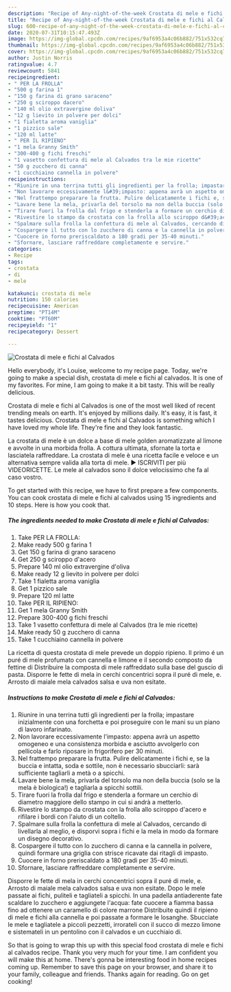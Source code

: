 ```yaml
---
description: "Recipe of Any-night-of-the-week Crostata di mele e fichi al Calvados"
title: "Recipe of Any-night-of-the-week Crostata di mele e fichi al Calvados"
slug: 600-recipe-of-any-night-of-the-week-crostata-di-mele-e-fichi-al-calvados
date: 2020-07-31T10:15:47.493Z
image: https://img-global.cpcdn.com/recipes/9af6953a4c06b882/751x532cq70/crostata-di-mele-e-fichi-al-calvados-recipe-main-photo.jpg
thumbnail: https://img-global.cpcdn.com/recipes/9af6953a4c06b882/751x532cq70/crostata-di-mele-e-fichi-al-calvados-recipe-main-photo.jpg
cover: https://img-global.cpcdn.com/recipes/9af6953a4c06b882/751x532cq70/crostata-di-mele-e-fichi-al-calvados-recipe-main-photo.jpg
author: Justin Norris
ratingvalue: 4.7
reviewcount: 5841
recipeingredient:
- " PER LA FROLLA"
- "500 g farina 1"
- "150 g farina di grano saraceno"
- "250 g sciroppo dacero"
- "140 ml olio extravergine doliva"
- "12 g lievito in polvere per dolci"
- "1 fialetta aroma vaniglia"
- "1 pizzico sale"
- "120 ml latte"
- " PER IL RIPIENO"
- "1 mela Granny Smith"
- "300-400 g fichi freschi"
- "1 vasetto confettura di mele al Calvados tra le mie ricette"
- "50 g zucchero di canna"
- "1 cucchiaino cannella in polvere"
recipeinstructions:
- "Riunire in una terrina tutti gli ingredienti per la frolla; impastare inizialmente con una forchetta e poi proseguire con le mani su un piano di lavoro infarinato."
- "Non lavorare eccessivamente l&#39;impasto: appena avrà un aspetto omogeneo e una consistenza morbida e asciutto avvolgerlo con pellicola e farlo riposare in frigorifero per 30 minuti."
- "Nel frattempo preparare la frutta. Pulire delicatamente i fichi e, se la buccia e intatta, soda e sottile, non è necessario sbucciarli: sarà sufficiente tagliarli a metà o a spicchi."
- "Lavare bene la mela, privarla del torsolo ma non della buccia (solo se la mela è biologica!) e tagliarla a spicchi sottili."
- "Tirare fuori la frolla dal frigo e stenderla a formare un cerchio di diametro maggiore dello stampo in cui si andrà a metterlo."
- "Rivestire lo stampo da crostata con la frolla allo sciroppo d&#39;acero e rifilare i bordi con l&#39;aiuto di un coltello."
- "Spalmare sulla frolla la confettura di mele al Calvados, cercando di livellarla al meglio, e disporvi sopra i fichi e la mela in modo da formare un disegno decorativo."
- "Cospargere il tutto con lo zucchero di canna e la cannella in polvere, quindi formare una griglia con strisce ricavate dai ritagli di impasto."
- "Cuocere in forno preriscaldato a 180 gradi per 35-40 minuti."
- "Sfornare, lasciare raffreddare completamente e servire."
categories:
- Recipe
tags:
- crostata
- di
- mele

katakunci: crostata di mele 
nutrition: 150 calories
recipecuisine: American
preptime: "PT14M"
cooktime: "PT60M"
recipeyield: "1"
recipecategory: Dessert

---
```



![Crostata di mele e fichi al Calvados](https://img-global.cpcdn.com/recipes/9af6953a4c06b882/751x532cq70/crostata-di-mele-e-fichi-al-calvados-recipe-main-photo.jpg)

Hello everybody, it's Louise, welcome to my recipe page. Today, we're going to make a special dish, crostata di mele e fichi al calvados. It is one of my favorites. For mine, I am going to make it a bit tasty. This will be really delicious.

Crostata di mele e fichi al Calvados is one of the most well liked of recent trending meals on earth. It's enjoyed by millions daily. It's easy, it is fast, it tastes delicious. Crostata di mele e fichi al Calvados is something which I have loved my whole life. They're fine and they look fantastic.

La crostata di mele è un dolce a base di mele golden aromatizzate al limone e avvolte in una morbida frolla. A cottura ultimata, sfornate la torta e lasciatela raffreddare. La crostata di mele è una ricetta facile e veloce e un alternativa sempre valida alla torta di mele. ► ISCRIVITI per più VIDEORICETTE. Le mele al calvados sono il dolce velocissimo che fa al caso vostro.


To get started with this recipe, we have to first prepare a few components. You can cook crostata di mele e fichi al calvados using 15 ingredients and 10 steps. Here is how you cook that.

<!--inarticleads1-->

##### The ingredients needed to make Crostata di mele e fichi al Calvados:

1. Take  PER LA FROLLA:
1. Make ready 500 g farina 1
1. Get 150 g farina di grano saraceno
1. Get 250 g sciroppo d&#39;acero
1. Prepare 140 ml olio extravergine d&#39;oliva
1. Make ready 12 g lievito in polvere per dolci
1. Take 1 fialetta aroma vaniglia
1. Get 1 pizzico sale
1. Prepare 120 ml latte
1. Take  PER IL RIPIENO:
1. Get 1 mela Granny Smith
1. Prepare 300-400 g fichi freschi
1. Take 1 vasetto confettura di mele al Calvados (tra le mie ricette)
1. Make ready 50 g zucchero di canna
1. Take 1 cucchiaino cannella in polvere


La ricetta di questa crostata di mele prevede un doppio ripieno. Il primo é un puré di mele profumato con cannella e limone e il secondo composto da fettine di Distribuire la composta di mele raffreddato sulla base del guscio di pasta. Disporre le fette di mela in cerchi concentrici sopra il puré di mele, e. Arrosto di maiale mela calvados salsa e uva non esitate. 

<!--inarticleads2-->

##### Instructions to make Crostata di mele e fichi al Calvados:

1. Riunire in una terrina tutti gli ingredienti per la frolla; impastare inizialmente con una forchetta e poi proseguire con le mani su un piano di lavoro infarinato.
1. Non lavorare eccessivamente l&#39;impasto: appena avrà un aspetto omogeneo e una consistenza morbida e asciutto avvolgerlo con pellicola e farlo riposare in frigorifero per 30 minuti.
1. Nel frattempo preparare la frutta. Pulire delicatamente i fichi e, se la buccia e intatta, soda e sottile, non è necessario sbucciarli: sarà sufficiente tagliarli a metà o a spicchi.
1. Lavare bene la mela, privarla del torsolo ma non della buccia (solo se la mela è biologica!) e tagliarla a spicchi sottili.
1. Tirare fuori la frolla dal frigo e stenderla a formare un cerchio di diametro maggiore dello stampo in cui si andrà a metterlo.
1. Rivestire lo stampo da crostata con la frolla allo sciroppo d&#39;acero e rifilare i bordi con l&#39;aiuto di un coltello.
1. Spalmare sulla frolla la confettura di mele al Calvados, cercando di livellarla al meglio, e disporvi sopra i fichi e la mela in modo da formare un disegno decorativo.
1. Cospargere il tutto con lo zucchero di canna e la cannella in polvere, quindi formare una griglia con strisce ricavate dai ritagli di impasto.
1. Cuocere in forno preriscaldato a 180 gradi per 35-40 minuti.
1. Sfornare, lasciare raffreddare completamente e servire.


Disporre le fette di mela in cerchi concentrici sopra il puré di mele, e. Arrosto di maiale mela calvados salsa e uva non esitate. Dopo le mele passate ai fichi, puliteli e tagliateli a spicchi. In una padella antiaderente fate scaldare lo zucchero e aggiungete l&#39;acqua: fate cuocere a fiamma bassa fino ad ottenere un caramello di colore marrone Distribuite quindi il ripieno di mele e fichi alla cannella e poi passate a formare le losanghe. Sbucciate le mele e tagliatele a piccoli pezzetti, irrorateli con il succo di mezzo limone e sistemateli in un pentolino con il calvados e un cucchiaio di. 

So that is going to wrap this up with this special food crostata di mele e fichi al calvados recipe. Thank you very much for your time. I am confident you will make this at home. There's gonna be interesting food in home recipes coming up. Remember to save this page on your browser, and share it to your family, colleague and friends. Thanks again for reading. Go on get cooking!
